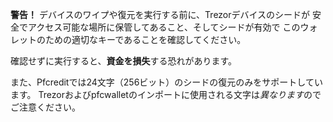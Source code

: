 **警告！** デバイスのワイプや復元を実行する前に、Trezorデバイスのシードが
安全でアクセス可能な場所に保管してあること、そしてシードが有効で
このウォレットのための適切なキーであることを確認してください。

確認せずに実行すると、**資金を損失**する恐れがあります。

また、Pfcreditでは24文字（256ビット）のシードの復元のみをサポートしています。
Trezorおよびpfcwalletのインポートに使用される文字は*異なります*のでご注意ください。

